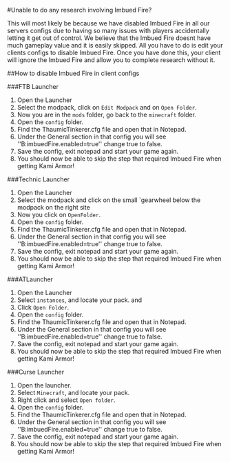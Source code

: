 #Unable to do any research involving Imbued Fire?

This will most likely be because we have disabled Imbued Fire in all our servers configs due to having so many issues with players accidentally letting it get out of control.
We believe that the Imbued Fire doesnt have much gameplay value and it is easily skipped.
All you have to do is edit your clients configs to disable Imbued Fire.
Once you have done this, your client will ignore the Imbued Fire and allow you to complete research without it.

##How to disable Imbued Fire in client configs

###FTB Launcher

1. Open the Launcher
2. Select the modpack, click on ``Edit Modpack`` and on ``Open Folder``.
3. Now you are in the ``mods`` folder, go back to the ``minecraft`` folder.
4. Open the ``config`` folder.
5. Find the ThaumicTinkerer.cfg file and open that in Notepad.
6. Under the General section in that config you will see ''B:imbuedFire.enabled=true'' change true to false.
7. Save the config, exit notepad and start your game again.
8. You should now be able to skip the step that required Imbued Fire when getting Kami Armor!


###Technic Launcher

1. Open the Launcher
2. Select the modpack and click on the small `gearwheel below the modpack on the right site
3. Now you click on ``OpenFolder``.
4. Open the ``config`` folder.
5. Find the ThaumicTinkerer.cfg file and open that in Notepad.
6. Under the General section in that config you will see ''B:imbuedFire.enabled=true'' change true to false.
7. Save the config, exit notepad and start your game again.
8. You should now be able to skip the step that required Imbued Fire when getting Kami Armor!

###ATLauncher

1. Open the Launcher
2. Select ``instances``, and locate your pack. and 
3. Click ``Open Folder``.
4. Open the ``config`` folder.
5. Find the ThaumicTinkerer.cfg file and open that in Notepad.
6. Under the General section in that config you will see ''B:imbuedFire.enabled=true'' change true to false.
7. Save the config, exit notepad and start your game again.
8. You should now be able to skip the step that required Imbued Fire when getting Kami Armor!

###Curse Launcher

1. Open the launcher.
2. Select ``Minecraft``, and locate your pack.
3. Right click and select ``Open folder``.
4. Open the ``config`` folder.
5. Find the ThaumicTinkerer.cfg file and open that in Notepad.
6. Under the General section in that config you will see ''B:imbuedFire.enabled=true'' change true to false.
7. Save the config, exit notepad and start your game again.
8. You should now be able to skip the step that required Imbued Fire when getting Kami Armor!

